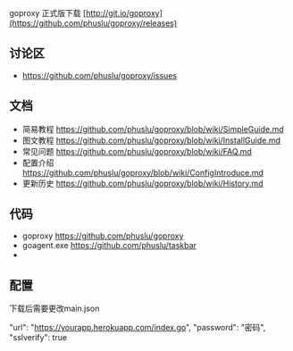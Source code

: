 goproxy 正式版下载 [http://git.io/goproxy](https://github.com/phuslu/goproxy/releases)

## 讨论区
* https://github.com/phuslu/goproxy/issues

## 文档
* 简易教程 https://github.com/phuslu/goproxy/blob/wiki/SimpleGuide.md
* 图文教程 https://github.com/phuslu/goproxy/blob/wiki/InstallGuide.md
* 常见问题 https://github.com/phuslu/goproxy/blob/wiki/FAQ.md
* 配置介绍 https://github.com/phuslu/goproxy/blob/wiki/ConfigIntroduce.md
* 更新历史 https://github.com/phuslu/goproxy/blob/wiki/History.md

## 代码
 * goproxy https://github.com/phuslu/goproxy
 * goagent.exe https://github.com/phuslu/taskbar
 * 
 
## 配置
下载后需要更改main.json

"url": "https://yourapp.herokuapp.com/index.go",
"password": "密码",
"sslverify": true


